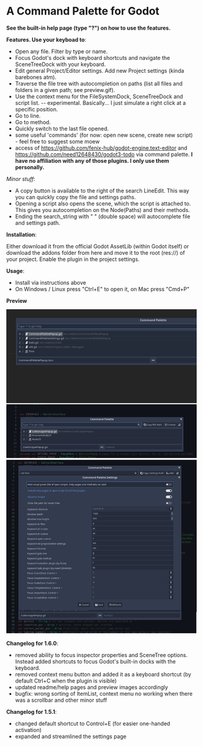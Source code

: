 # A Command Palette for Godot

**See the built-in help page (type "?") on how to use the features.**

**Features. Use your keyboad to**:

- Open any file. Filter by type or name. 
- Focus Godot's dock with keyboard shortcuts and navigate the SceneTreeDock with your keyboard.
- Edit general Project/Editor settings. Add new Project settings (kinda barebones atm).
- Traverse the file tree with autocompletion on paths (list all files and folders in a given path; see preview.gif).
- Use the context menu for the FileSystemDock, SceneTreeDock and script list. -- experimental. Basically... I just simulate a right click at a specific position.
- Go to line.
- Go to method.
- Quickly switch to the last file opened.
- some useful 'commands' (for now: open new scene, create new script) - feel free to suggest some moew
- access of https://github.com/fenix-hub/godot-engine.text-editor and https://github.com/need12648430/godot3-todo via command palette. **I have no affiliation with any of those plugins. I only use them personally.**

*Minor stuff*:

- A copy button is available to the right of the search LineEdit. This way you can quickly copy the file and settings paths.
- Opening a script also opens the scene, which the script is attached to. This gives you autocompletion on the Node(Paths) and their methods.
- Ending the search_string with "  " (double space) will autocomplete file and settings path.

**Installation**:

Either download it from the official Godot AssetLib (within Godot itself) or download the addons folder from here and move it to the root (res://) of your project. Enable the plugin in the project settings.

**Usage**:

* Install via instructions above
* On Windows / Linux press "Ctrl+E" to open it, on Mac press "Cmd+P"

**Preview**

![Preview2](preview2.gif)
![Preview](preview.png)


**Changelog for 1.6.0**:

- removed ability to focus inspector properties and SceneTree options. Instead added shortcuts to focus Godot's built-in docks with the keyboard.
- removed context menu button and added it as a keyboard shortcut (by default Ctrl+C when the plugin is visible)
- updated readme/help pages and preview images accordingly
- bugfix: wrong sorting of ItemList, context menu no working when there was a scrollbar and other minor stuff

**Changelog for 1.5.1**:

- changed default shortcut to Control+E (for easier one-handed activation)
- expanded and streamlined the settings page 
